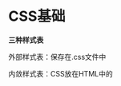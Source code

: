 # CSS基础

**三种样式表**

外部样式表：保存在.css文件中

内敛样式表：CSS放在HTML中的<style>中

内联样式：在HTML中的style属性中添加，仅影响一个元素

## 颜色

**CSS的颜色六种方式**

关键词：black, white, silver, gray ...

十六进制：#ff0000

```
RGB：rgb(255,0,0)

RGBA：rgb(255,0,0,0.5)
```

红色，绿色，蓝色

```css
HSL：hsl(0,100%,50%)

HSLA：hsl(0,100%,50%,0.5)
```

色相(hue)，饱和度(saturation)，明度(lightness)

## 字体

### 字体相关知识

**字体分类**

Sans-serif 无衬线字体

serif 有衬线字体

**字体相关网站**

fonts.google.com

www.cssfontstack.com

### 字体的使用

**导入字体**

```css
font-family: Arial,Helvetica,sans-serif;

font-family: Georgia, 'Times New Roman', Times, serif;
```

**字体大小**

```css
font-size: 16px;
```

**字体字重**

```css
font-weight: normal;
```

**文本描述**


```css
text-decoration: underline;
```

**大小写**

```
text-transform: uppercase;
```

**词间距**

```
word-spacing: 4px;
```

## 盒子模型



![image-20201027111007815](./basic/image-20201027111007815.png)

```
.box1{
    color: red;
    background-color: gray;
    margin-top: 5px;
    margin-bottom: 5px;
    margin-right: 10px;
    margin-left: 10px;
    /* 等价1 */
    /* margin: 5px 10px 5px 10px; */

    /* 等价2 */
    /* margin: 5px 10px; */
    /* border-bottom: 1px firebrick ; */
    border-bottom: 1px firebrick double;
    border-bottom-width: 8px;
    border-bottom-style: dashed;
}
```

如果没有给出四个方向的数值。

比如只有两个方向的数值，那么是先“上下”，再“左右”。

### eg1

```html
        <div class="box1">
            <h1>Hello World</h1>
            <p>Lorem ipsum dolor sit amet consectetur adipisicing elit. Aliquid, fuga, et officia perspiciatis eos
                provident
                numquam quis, quia excepturi quisquam dolores expedita dolor iure explicabo accusantium. At cum quisquam
                voluptatibus!</p>
            <button>Button</button>
        </div>
```

---

```css
.box1{
    color: red;
    background-color: gray;
    margin-top: 5px;
    margin-bottom: 5px;
    margin-right: 10px;
    margin-left: 10px;
    /* 等价1 */
    /* margin: 5px 10px 5px 10px; */

    /* 等价2 */
    /* margin: 5px 10px; */
    /* border-bottom: 1px firebrick ; */
    border-bottom: 1px firebrick double;
    border-bottom-width: 8px;
    border-bottom-style: dashed;
}

.box1 h1{
    text-align: inherit;
}

.box1 button{
    background-color: #555555;
    border-radius: 5px;
    color: #ffffff;
    padding: 10px 15px;
}
.box1 button:hover{
    background-color: red;
}
.box1 button:active{
    background-color: white;
}

```

![image-20201027153143461](./basic\image-20201027153143461.png)

dashed可以做边框

可以使用hover与active这两个事件可以触发一些新的事件

### eg2

```html
        <div class="box2">
            <h1>Hello World</h1>
            <p>Lorem ipsum dolor sit amet consectetur adipisicing elit. Aliquid, fuga, et officia perspiciatis eos
                provident
                numquam quis, quia excepturi quisquam dolores expedita dolor iure explicabo accusantium. At cum quisquam
                voluptatibus!</p>
            <button>Button</button>
            <br>
            <a href="">goto baidu</a>
        </div>
```

---

```css
.box2 {
    margin: 10px;
    border: 5px dotted red;
    padding: 10px;
}
.box2 h1{
    text-align: center;
}

.box2 a{
    text-decoration: none;
    color: gray;
}
.box2 a:hover{
    color: cyan;
}
```

---

![image-20201027153127037](./basic\image-20201027153127037.png)

text-align可以让文本居中

border可以使用dotted等属性

### eg3

```html
        <div class="box3">
            <h1>Nihao Sekai</h1>
            <div class="block">
                <p>Lorem ipsum dolor sit amet consectetur adipisicing elit. Minus explicabo laborum omnis assumenda
                    dicta
                    quaerat ullam repellat ipsum doloribus asperiores, facere, rerum nobis. Repellendus animi ut
                    repellat
                    totam maiores voluptatibus!</p>
            </div>
            <div class="block">
                <p>Lorem ipsum dolor sit amet consectetur adipisicing elit. Minus explicabo laborum omnis assumenda
                    dicta
                    quaerat ullam repellat ipsum doloribus asperiores, facere, rerum nobis. Repellendus animi ut
                    repellat
                    totam maiores voluptatibus!</p>
            </div>
            <div class="block">
                <p>Lorem ipsum dolor sit amet consectetur adipisicing elit. Minus explicabo laborum omnis assumenda
                    dicta
                    quaerat ullam repellat ipsum doloribus asperiores, facere, rerum nobis. Repellendus animi ut
                    repellat
                    totam maiores voluptatibus!</p>
            </div>
            <div class="main">
                <p>Lorem ipsum dolor sit amet consectetur adipisicing elit. Minus explicabo laborum omnis assumenda
                    dicta
                    quaerat ullam repellat ipsum doloribus asperiores, facere, rerum nobis. Repellendus animi ut
                    repellat
                    totam maiores voluptatibus!</p>
            </div>
            <div class="sidebar">
                <p>Lorem ipsum dolor sit amet consectetur adipisicing elit. Minus explicabo laborum omnis assumenda
                    dicta
                    quaerat ullam repellat ipsum doloribus asperiores, facere, rerum nobis. Repellendus animi ut
                    repellat
                    totam maiores voluptatibus!</p>
            </div>
            <div class="clearfix"></div>
        </div>
```

---

```css
.box3 .block{
    float: left;
    width: 33%;
    border: 1px solid rebeccapurple;
    box-sizing: border-box;
}
.box3 .block:hover{
    border: 1px dotted red;
}

.box3 .main{
    float: left;
    width: 70%;
    border: 1px solid red;
    box-sizing: border-box;
}

.box3 .sidebar{
    float: right;
    width: 30%;
    border: 1px solid red;
    box-sizing: border-box;
}

.clearfix{
    clear: both;
}

```

---

![image-20201027153204831](./basic\image-20201027153204831.png)

使用浮动，在一行中更灵活的展示元素。

在所有浮动元素设置完成后，不要忘了**清除浮动**。

### eg4

```html
        <div class="box4">
            <ul class="list">
                <li>Item</li>
                <li>Item</li>
                <li>Item</li>
                <li>Item</li>
                <li>Item</li>
                <li>Item</li>
                <li>Item</li>
            </ul>
        </div>
```

---

```
.box4 .list li:nth-child(even){
    background-color: gray;
}

.box4 .list li:nth-child(3){
    background-color: firebrick;
}
.box4 .list li:nth-child(3):hover{
    background-color: blueviolet;
}

.box4 .list li:first-child{
    background-color: snow;
}
```

![image-20201027153350588](./basic\image-20201027153350588.png)

## 位置

### **相对偏移(relative)**

原来的位置会保留，但是自身的位置会加上偏移量。

### **绝对偏移(absolute)**

绝对偏移原来的位置会丢失，直接计算当前视窗的偏移量。

注意，这里是当前视窗。

举例说明，html代码如下：

```html
        <div class="box5">
            <h1>标题1</h1>
            <h2>标题1</h2>
        </div>
```

![image-20201027154422854](./basic\image-20201027154422854.png)

### **视图偏移(fixed)**

```html
<button class="navbar">回到顶部</button>
```

---

```css
.navbar{
    position: fixed;
    left: 90%;
    top: 90%;
}
```

![image-20201027155341154](./basic\image-20201027155341154.png)